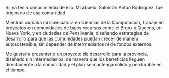 
Sí, ya tenía conocimiento de ello. Mi abuelo, Salomón Antón Rodríguez, fue originario de esa comunidad.

Mientras cursaba mi licenciatura en Ciencias de la Computación, trabajé en proyectos en comunidades de bajos recursos como el Bronx y Queens, en Nueva York, y en ciudades de Pensilvania, diseñando estrategias de desarrollo para que las comunidades puedan crecer de manera autosostenible, sin depender de intermediarios ni de fondos externos.

Me gustaría presentarle un proyecto de desarrollo para la provincia, diseñado sin intermediarios, de manera que los beneficios lleguen directamente a la comunidad y el plan se mantenga sólido y perdurable en el tiempo.